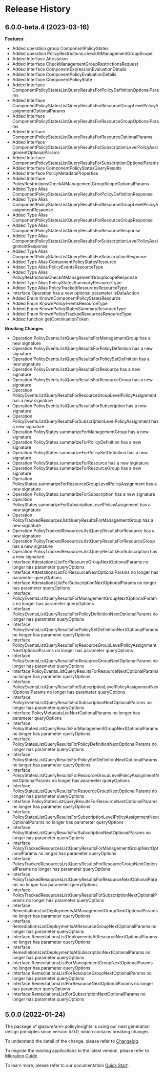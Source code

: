 # Release History
    
## 6.0.0-beta.4 (2023-03-16)
    
**Features**

  - Added operation group ComponentPolicyStates
  - Added operation PolicyRestrictions.checkAtManagementGroupScope
  - Added Interface Attestation
  - Added Interface CheckManagementGroupRestrictionsRequest
  - Added Interface ComponentExpressionEvaluationDetails
  - Added Interface ComponentPolicyEvaluationDetails
  - Added Interface ComponentPolicyState
  - Added Interface ComponentPolicyStatesListQueryResultsForPolicyDefinitionOptionalParams
  - Added Interface ComponentPolicyStatesListQueryResultsForResourceGroupLevelPolicyAssignmentOptionalParams
  - Added Interface ComponentPolicyStatesListQueryResultsForResourceGroupOptionalParams
  - Added Interface ComponentPolicyStatesListQueryResultsForResourceOptionalParams
  - Added Interface ComponentPolicyStatesListQueryResultsForSubscriptionLevelPolicyAssignmentOptionalParams
  - Added Interface ComponentPolicyStatesListQueryResultsForSubscriptionOptionalParams
  - Added Interface ComponentPolicyStatesQueryResults
  - Added Interface PolicyMetadataProperties
  - Added Interface PolicyRestrictionsCheckAtManagementGroupScopeOptionalParams
  - Added Type Alias ComponentPolicyStatesListQueryResultsForPolicyDefinitionResponse
  - Added Type Alias ComponentPolicyStatesListQueryResultsForResourceGroupLevelPolicyAssignmentResponse
  - Added Type Alias ComponentPolicyStatesListQueryResultsForResourceGroupResponse
  - Added Type Alias ComponentPolicyStatesListQueryResultsForResourceResponse
  - Added Type Alias ComponentPolicyStatesListQueryResultsForSubscriptionLevelPolicyAssignmentResponse
  - Added Type Alias ComponentPolicyStatesListQueryResultsForSubscriptionResponse
  - Added Type Alias ComponentPolicyStatesResource
  - Added Type Alias PolicyEventsResourceType
  - Added Type Alias PolicyRestrictionsCheckAtManagementGroupScopeResponse
  - Added Type Alias PolicyStatesSummaryResourceType
  - Added Type Alias PolicyTrackedResourcesResourceType
  - Interface Operation has a new optional parameter isDataAction
  - Added Enum KnownComponentPolicyStatesResource
  - Added Enum KnownPolicyEventsResourceType
  - Added Enum KnownPolicyStatesSummaryResourceType
  - Added Enum KnownPolicyTrackedResourcesResourceType
  - Added function getContinuationToken

**Breaking Changes**

  - Operation PolicyEvents.listQueryResultsForManagementGroup has a new signature
  - Operation PolicyEvents.listQueryResultsForPolicyDefinition has a new signature
  - Operation PolicyEvents.listQueryResultsForPolicySetDefinition has a new signature
  - Operation PolicyEvents.listQueryResultsForResource has a new signature
  - Operation PolicyEvents.listQueryResultsForResourceGroup has a new signature
  - Operation PolicyEvents.listQueryResultsForResourceGroupLevelPolicyAssignment has a new signature
  - Operation PolicyEvents.listQueryResultsForSubscription has a new signature
  - Operation PolicyEvents.listQueryResultsForSubscriptionLevelPolicyAssignment has a new signature
  - Operation PolicyStates.summarizeForManagementGroup has a new signature
  - Operation PolicyStates.summarizeForPolicyDefinition has a new signature
  - Operation PolicyStates.summarizeForPolicySetDefinition has a new signature
  - Operation PolicyStates.summarizeForResource has a new signature
  - Operation PolicyStates.summarizeForResourceGroup has a new signature
  - Operation PolicyStates.summarizeForResourceGroupLevelPolicyAssignment has a new signature
  - Operation PolicyStates.summarizeForSubscription has a new signature
  - Operation PolicyStates.summarizeForSubscriptionLevelPolicyAssignment has a new signature
  - Operation PolicyTrackedResources.listQueryResultsForManagementGroup has a new signature
  - Operation PolicyTrackedResources.listQueryResultsForResource has a new signature
  - Operation PolicyTrackedResources.listQueryResultsForResourceGroup has a new signature
  - Operation PolicyTrackedResources.listQueryResultsForSubscription has a new signature
  - Interface AttestationsListForResourceGroupNextOptionalParams no longer has parameter queryOptions
  - Interface AttestationsListForResourceNextOptionalParams no longer has parameter queryOptions
  - Interface AttestationsListForSubscriptionNextOptionalParams no longer has parameter queryOptions
  - Interface PolicyEventsListQueryResultsForManagementGroupNextOptionalParams no longer has parameter queryOptions
  - Interface PolicyEventsListQueryResultsForPolicyDefinitionNextOptionalParams no longer has parameter queryOptions
  - Interface PolicyEventsListQueryResultsForPolicySetDefinitionNextOptionalParams no longer has parameter queryOptions
  - Interface PolicyEventsListQueryResultsForResourceGroupLevelPolicyAssignmentNextOptionalParams no longer has parameter queryOptions
  - Interface PolicyEventsListQueryResultsForResourceGroupNextOptionalParams no longer has parameter queryOptions
  - Interface PolicyEventsListQueryResultsForResourceNextOptionalParams no longer has parameter queryOptions
  - Interface PolicyEventsListQueryResultsForSubscriptionLevelPolicyAssignmentNextOptionalParams no longer has parameter queryOptions
  - Interface PolicyEventsListQueryResultsForSubscriptionNextOptionalParams no longer has parameter queryOptions
  - Interface PolicyMetadataListNextOptionalParams no longer has parameter queryOptions
  - Interface PolicyStatesListQueryResultsForManagementGroupNextOptionalParams no longer has parameter queryOptions
  - Interface PolicyStatesListQueryResultsForPolicyDefinitionNextOptionalParams no longer has parameter queryOptions
  - Interface PolicyStatesListQueryResultsForPolicySetDefinitionNextOptionalParams no longer has parameter queryOptions
  - Interface PolicyStatesListQueryResultsForResourceGroupLevelPolicyAssignmentNextOptionalParams no longer has parameter queryOptions
  - Interface PolicyStatesListQueryResultsForResourceGroupNextOptionalParams no longer has parameter queryOptions
  - Interface PolicyStatesListQueryResultsForResourceNextOptionalParams no longer has parameter queryOptions
  - Interface PolicyStatesListQueryResultsForSubscriptionLevelPolicyAssignmentNextOptionalParams no longer has parameter queryOptions
  - Interface PolicyStatesListQueryResultsForSubscriptionNextOptionalParams no longer has parameter queryOptions
  - Interface PolicyTrackedResourcesListQueryResultsForManagementGroupNextOptionalParams no longer has parameter queryOptions
  - Interface PolicyTrackedResourcesListQueryResultsForResourceGroupNextOptionalParams no longer has parameter queryOptions
  - Interface PolicyTrackedResourcesListQueryResultsForResourceNextOptionalParams no longer has parameter queryOptions
  - Interface PolicyTrackedResourcesListQueryResultsForSubscriptionNextOptionalParams no longer has parameter queryOptions
  - Interface RemediationsListDeploymentsAtManagementGroupNextOptionalParams no longer has parameter queryOptions
  - Interface RemediationsListDeploymentsAtResourceGroupNextOptionalParams no longer has parameter queryOptions
  - Interface RemediationsListDeploymentsAtResourceNextOptionalParams no longer has parameter queryOptions
  - Interface RemediationsListDeploymentsAtSubscriptionNextOptionalParams no longer has parameter queryOptions
  - Interface RemediationsListForManagementGroupNextOptionalParams no longer has parameter queryOptions
  - Interface RemediationsListForResourceGroupNextOptionalParams no longer has parameter queryOptions
  - Interface RemediationsListForResourceNextOptionalParams no longer has parameter queryOptions
  - Interface RemediationsListForSubscriptionNextOptionalParams no longer has parameter queryOptions
    
    
## 5.0.0 (2022-01-24)

The package of @azure/arm-policyinsights is using our next generation design principles since version 5.0.0, which contains breaking changes.

To understand the detail of the change, please refer to [Changelog](https://aka.ms/js-track2-changelog).

To migrate the existing applications to the latest version, please refer to [Migration Guide](https://aka.ms/js-track2-migration-guide).

To learn more, please refer to our documentation [Quick Start](https://aka.ms/js-track2-quickstart).
